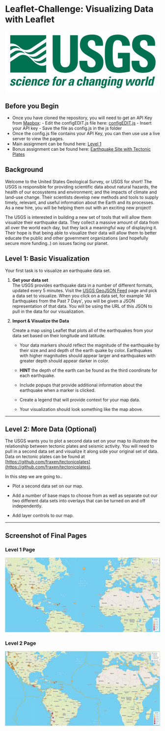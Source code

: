 # Leaflet-Challenge: Visualizing Data with Leaflet

![USGSLogo](static/images/logo.png)

## Before you Begin

- Once you have cloned the repository, you will need to get an API Key from [Mapbox](https://account.mapbox.com/): - Edit the configEDIT.js file here: [configEDIT.js](./leaflet-challenge/static/js/configEDIT.js) - Insert your API key - Save the file as config.js in the js folder
- Once the config.js file contains your API Key, you can then use use a live server to view the pages.
- Main assignment can be found here: [Level 1](./leaflet-challenge/index1.html)
- Bonus assignment can be found here: [Earthquake Site with Tectonic Plates](./leaflet-challenge/index2.html)

## Background

Welcome to the United States Geological Survey, or USGS for short! The USGS is responsible for providing scientific data about natural hazards, the health of our ecosystems and environment; and the impacts of climate and land-use change. Their scientists develop new methods and tools to supply timely, relevant, and useful information about the Earth and its processes. As a new hire, you will be helping them out with an exciting new project!

The USGS is interested in building a new set of tools that will allow them visualize their earthquake data. They collect a massive amount of data from all over the world each day, but they lack a meaningful way of displaying it. Their hope is that being able to visualize their data will allow them to better educate the public and other government organizations (and hopefully secure more funding..) on issues facing our planet.

## Level 1: Basic Visualization

Your first task is to visualize an earthquake data set.

1.  **Get your data set**  
    The USGS provides earthquake data in a number of different formats, updated every 5 minutes. Visit the [USGS GeoJSON Feed](http://earthquake.usgs.gov/earthquakes/feed/v1.0/geojson.php) page and pick a data set to visualize. When you click on a data set, for example 'All Earthquakes from the Past 7 Days', you will be given a JSON representation of that data. You will be using the URL of this JSON to pull in the data for our visualization.
2.  **Import & Visualize the Data**

    Create a map using Leaflet that plots all of the earthquakes from your data set based on their longitude and latitude.

    - Your data markers should reflect the magnitude of the earthquake by their size and and depth of the earth quake by color. Earthquakes with higher magnitudes should appear larger and earthquakes with greater depth should appear darker in color.

    - **HINT** the depth of the earth can be found as the third coordinate for each earthquake.

    - Include popups that provide additional information about the earthquake when a marker is clicked.

    - Create a legend that will provide context for your map data.

    - Your visualization should look something like the map above.

<hr>

## Level 2: More Data (Optional)

The USGS wants you to plot a second data set on your map to illustrate the relationship between tectonic plates and seismic activity. You will need to pull in a second data set and visualize it along side your original set of data. Data on tectonic plates can be found at [https://github.com/fraxen/tectonicplates](https://github.com/fraxen/tectonicplates).

In this step we are going to..

- Plot a second data set on our map.

- Add a number of base maps to choose from as well as separate out our two different data sets into overlays that can be turned on and off independently.

- Add layer controls to our map.
<hr>

## Screenshot of Final Pages

### Level 1 Page

![Level 1 Page](static/images/level1.JPG)

<p />

### Level 2 Page

![Level 2 Page](static/images/level2.JPG)
